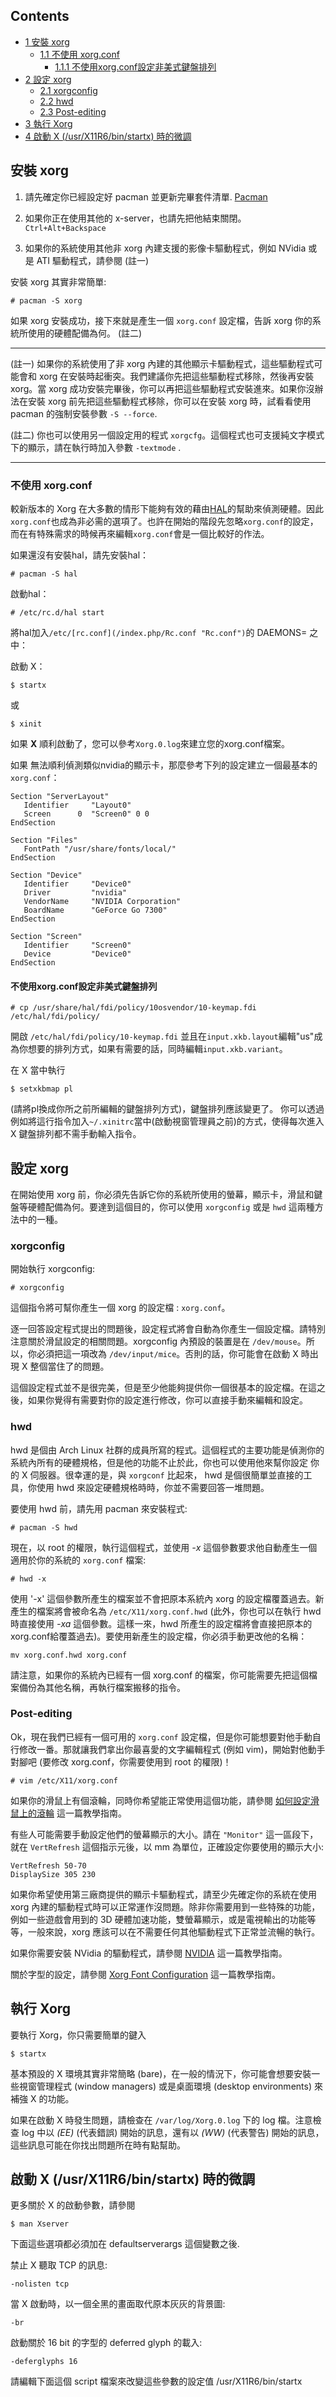 <input type="checkbox" role="button" id="toctogglecheckbox" class="toctogglecheckbox" style="display:none">

## Contents

<label class="toctogglelabel" for="toctogglecheckbox"></label>

*   [1 安裝 xorg](#安裝_xorg)
    *   [1.1 不使用 xorg.conf](#不使用_xorg.conf)
        *   [1.1.1 不使用xorg.conf設定非美式鍵盤排列](#不使用xorg.conf設定非美式鍵盤排列)
*   [2 設定 xorg](#設定_xorg)
    *   [2.1 xorgconfig](#xorgconfig)
    *   [2.2 hwd](#hwd)
    *   [2.3 Post-editing](#Post-editing)
*   [3 執行 Xorg](#執行_Xorg)
*   [4 啟動 X (/usr/X11R6/bin/startx) 時的微調](#啟動_X_(/usr/X11R6/bin/startx)_時的微調)

## 安裝 xorg

1.  請先確定你已經設定好 pacman 並更新完畢套件清單. [Pacman](/index.php/Pacman "Pacman")

2.  如果你正在使用其他的 x-server，也請先把他結束關閉。 `Ctrl+Alt+Backspace`

3.  如果你的系統使用其他非 xorg 內建支援的影像卡驅動程式，例如 NVidia 或是 ATI 驅動程式，請參閱 (註一)

安裝 xorg 其實非常簡單:

```
# pacman -S xorg

```

如果 xorg 安裝成功，接下來就是產生一個 `xorg.conf` 設定檔，告訴 xorg 你的系統所使用的硬體配備為何。 (註二)

* * *

(註一) 如果你的系統使用了非 xorg 內建的其他顯示卡驅動程式，這些驅動程式可能會和 xorg 在安裝時起衝突。我們建議你先把這些驅動程式移除，然後再安裝 xorg。當 xorg 成功安裝完畢後，你可以再把這些驅動程式安裝進來。如果你沒辦法在安裝 xorg 前先把這些驅動程式移除，你可以在安裝 xorg 時，試看看使用 pacman 的強制安裝參數 `-S --force`.

(註二) 你也可以使用另一個設定用的程式 `xorgcfg`。這個程式也可支援純文字模式下的顯示，請在執行時加入參數 `-textmode` .

* * *

### 不使用 xorg.conf

較新版本的 Xorg 在大多數的情形下能夠有效的藉由[HAL](/index.php/HAL "HAL")的幫助來偵測硬體。因此`xorg.conf`也成為非必需的選項了。也許在開始的階段先忽略`xorg.conf`的設定，而在有特殊需求的時候再來編輯`xorg.conf`會是一個比較好的作法。

如果還沒有安裝hal，請先安裝hal：

```
# pacman -S hal

```

啟動hal：

```
# /etc/rc.d/hal start

```

將hal加入`/etc/[rc.conf](/index.php/Rc.conf "Rc.conf")`的 DAEMONS= 之中：

啟動 X：

```
$ startx

```

或

```
$ xinit

```

如果 **X** 順利啟動了，您可以參考`Xorg.0.log`來建立您的xorg.conf檔案。

如果 無法順利偵測類似nvidia的顯示卡，那麼參考下列的設定建立一個最基本的`xorg.conf`：

```
Section "ServerLayout"
   Identifier     "Layout0"
   Screen      0  "Screen0" 0 0
EndSection

Section "Files"
   FontPath "/usr/share/fonts/local/"
EndSection

Section "Device"
   Identifier     "Device0"
   Driver         "nvidia"
   VendorName     "NVIDIA Corporation"
   BoardName      "GeForce Go 7300"
EndSection

Section "Screen"
   Identifier     "Screen0"
   Device         "Device0"
EndSection

```

#### 不使用xorg.conf設定非美式鍵盤排列

```
# cp /usr/share/hal/fdi/policy/10osvendor/10-keymap.fdi /etc/hal/fdi/policy/

```

開啟 `/etc/hal/fdi/policy/10-keymap.fdi` 並且在`input.xkb.layout`編輯"us"成為你想要的排列方式，如果有需要的話，同時編輯`input.xkb.variant`。

在 X 當中執行

```
$ setxkbmap pl 

```

(請將pl換成你所之前所編輯的鍵盤排列方式)，鍵盤排列應該變更了。 你可以透過例如將這行指令加入`~/.xinitrc`當中(啟動視窗管理員之前)的方式，使得每次進入 X 鍵盤排列都不需手動輸入指令。

## 設定 xorg

在開始使用 xorg 前，你必須先告訴它你的系統所使用的螢幕，顯示卡，滑鼠和鍵盤等硬體配備為何。要達到這個目的，你可以使用 `xorgconfig` 或是 `hwd` 這兩種方法中的一種。

### xorgconfig

開始執行 xorgconfig:

```
# xorgconfig

```

這個指令將可幫你產生一個 xorg 的設定檔 : `xorg.conf`。

逐一回答設定程式提出的問題後，設定程式將會自動為你產生一個設定檔。請特別注意關於滑鼠設定的相關問題。xorgconfig 內預設的裝置是在 `/dev/mouse`。所以，你必須把這一項改為 `/dev/input/mice`。否則的話，你可能會在啟動 X 時出現 X 整個當住了的問題。

這個設定程式並不是很完美，但是至少他能夠提供你一個很基本的設定檔。在這之後，如果你覺得有需要對你的設定進行修改，你可以直接手動來編輯和設定。

### hwd

hwd 是個由 Arch Linux 社群的成員所寫的程式。這個程式的主要功能是偵測你的系統內所有的硬體規格，但是他的功能不止於此，你也可以使用他來幫你設定 你的 X 伺服器。很幸運的是，與 `xorgconf` 比起來， hwd 是個很簡單並直接的工具，你使用 hwd 來設定硬體規格時時，你並不需要回答一堆問題。

要使用 hwd 前，請先用 pacman 來安裝程式:

```
# pacman -S hwd

```

現在，以 root 的權限，執行這個程式，並使用 *-x* 這個參數要求他自動產生一個適用於你的系統的 `xorg.conf` 檔案:

```
# hwd -x

```

使用 '-x' 這個參數所產生的檔案並不會把原本系統內 xorg 的設定檔覆蓋過去。新產生的檔案將會被命名為 `/etc/X11/xorg.conf.hwd` (此外，你也可以在執行 hwd 時直接使用 *-xa* 這個參數。這樣一來，hwd 所產生的設定檔將會直接把原本的 xorg.conf給覆蓋過去)。要使用新產生的設定檔，你必須手動更改他的名稱：

```
mv xorg.conf.hwd xorg.conf

```

請注意，如果你的系統內已經有一個 xorg.conf 的檔案，你可能需要先把這個檔案備份為其他名稱，再執行檔案搬移的指令。

### Post-editing

Ok，現在我們已經有一個可用的 `xorg.conf` 設定檔，但是你可能想要對他手動自行修改一番。那就讓我們拿出你最喜愛的文字編輯程式 (例如 vim)，開始對他動手對腳吧 (要修改 xorg.conf，你需要使用到 root 的權限)！

```
# vim /etc/X11/xorg.conf

```

如果你的滑鼠上有個滾輪，同時你希望能正常使用這個功能，請參閱 [如何設定滑鼠上的滾輪](/index.php/%E5%A6%82%E4%BD%95%E8%A8%AD%E5%AE%9A%E6%BB%91%E9%BC%A0%E4%B8%8A%E7%9A%84%E6%BB%BE%E8%BC%AA "如何設定滑鼠上的滾輪") 這一篇教學指南。

有些人可能需要手動設定他們的螢幕顯示的大小。請在 `"Monitor"` 這一區段下，就在 `VertRefresh` 這個指示元後，以 mm 為單位，正確設定你要使用的顯示大小:

```
VertRefresh 50-70
DisplaySize 305 230

```

如果你希望使用第三廠商提供的顯示卡驅動程式，請至少先確定你的系統在使用 xorg 內建的驅動程式時可以正常運作沒問題。除非你需要用到一些特殊的功能，例如一些遊戲會用到的 3D 硬體加速功能，雙螢幕顯示，或是電視輸出的功能等等，一般來說，xorg 應該可以在不需要任何其他驅動程式下正常並流暢的執行。

如果你需要安裝 NVidia 的驅動程式，請參閱 [NVIDIA](/index.php/NVIDIA "NVIDIA") 這一篇教學指南。

關於字型的設定，請參閱 [Xorg Font Configuration](/index.php/Xorg_Font_Configuration "Xorg Font Configuration") 這一篇教學指南。

## 執行 Xorg

要執行 Xorg，你只需要簡單的鍵入

```
$ startx

```

基本預設的 X 環境其實非常簡略 (bare)，在一般的情況下，你可能會想要安裝一些視窗管理程式 (window managers) 或是桌面環境 (desktop environments) 來補強 X 的功能。

如果在啟動 X 時發生問題，請檢查在 `/var/log/Xorg.0.log` 下的 log 檔。注意檢查 log 中以 *(EE)* (代表錯誤) 開始的訊息，還有以 *(WW)* (代表警告) 開始的訊息，這些訊息可能在你找出問題所在時有點幫助。

## 啟動 X (/usr/X11R6/bin/startx) 時的微調

更多關於 X 的啟動參數，請參閱

```
$ man Xserver

```

下面這些選項都必須加在 defaultserverargs 這個變數之後.

禁止 X 聽取 TCP 的訊息:

```
-nolisten tcp

```

當 X 啟動時，以一個全黑的畫面取代原本灰灰的背景圖:

```
-br

```

啟動關於 16 bit 的字型的 deferred glyph 的載入:

```
-deferglyphs 16

```

請編輯下面這個 script 檔案來改變這些參數的設定值 /usr/X11R6/bin/startx